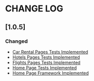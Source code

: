 # CHANGE LOG

## [1.0.5]

### Changed
- [Car Rental Pages Tests Implemented](https://inaracademygroup3.atlassian.net/browse/SCRUM-139?atlOrigin=eyJpIjoiOWEyZGIyNWYxZWMzNDM2ZjhlNWE3YmVkNTkwYjQ4NzEiLCJwIjoiaiJ9)
- [Hotels Pages Tests Implemented](https://inaracademygroup3.atlassian.net/browse/SCRUM-141?atlOrigin=eyJpIjoiMzQ3Y2M5NDE5MzNjNDI4NmJiNWFjMTM4MmViMDg4MWUiLCJwIjoiaiJ9)
- [Flights Pages Tests Implemented](https://inaracademygroup3.atlassian.net/browse/SCRUM-140?atlOrigin=eyJpIjoiZjlmZWE0ZjNkMjQ1NGRkZDlmOWM2NzZlMDk4Yzc5N2UiLCJwIjoiaiJ9)
- [Home Page Tests Implemented](https://inaracademygroup3.atlassian.net/browse/SCRUM-138?atlOrigin=eyJpIjoiZTEwNjYzMGJiZGY1NDFlZDk2MzE0ZmJjMmU2YzQ1MTMiLCJwIjoiaiJ9)
- [Home Page Framework Implemented](https://inaracademygroup3.atlassian.net/jira/software/projects/SCRUM/boards/1/backlog?selectedIssue=SCRUM-126)



[groupId]: org.inar
[artifactId]: inar.Booking
[version]: 1.0.5
